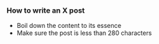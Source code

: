 ### How to write an X post
- Boil down the content to its essence
- Make sure the post is less than 280 characters

